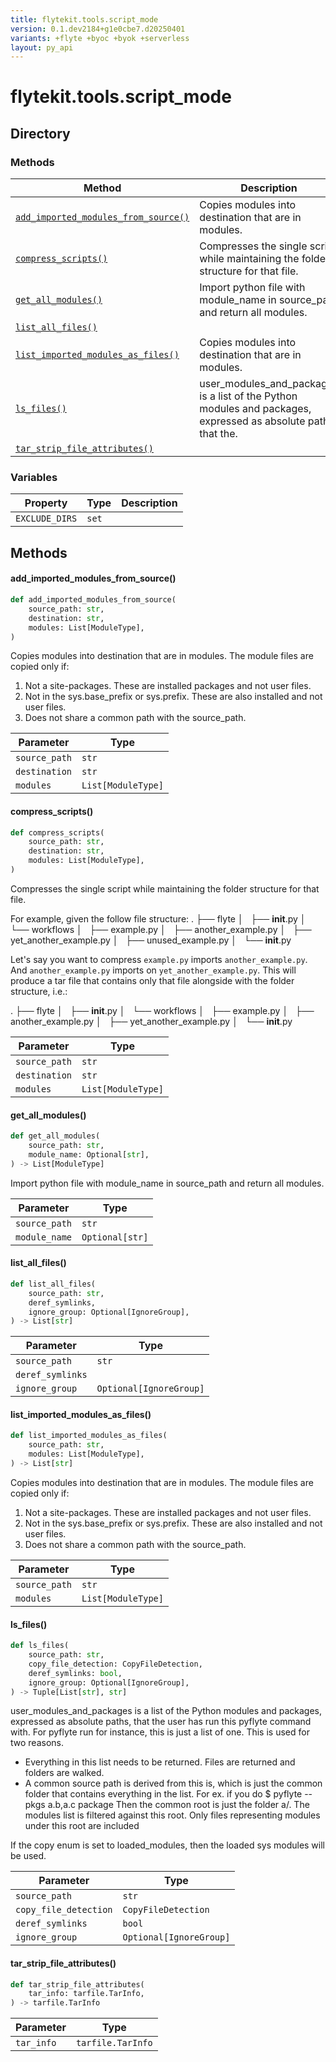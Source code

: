 ```yaml
---
title: flytekit.tools.script_mode
version: 0.1.dev2184+g1e0cbe7.d20250401
variants: +flyte +byoc +byok +serverless
layout: py_api
---
```


# flytekit.tools.script_mode

## Directory

### Methods

| Method | Description |
|-|-|
| [`add_imported_modules_from_source()`](#add_imported_modules_from_source) | Copies modules into destination that are in modules. |
| [`compress_scripts()`](#compress_scripts) | Compresses the single script while maintaining the folder structure for that file. |
| [`get_all_modules()`](#get_all_modules) | Import python file with module_name in source_path and return all modules. |
| [`list_all_files()`](#list_all_files) |  |
| [`list_imported_modules_as_files()`](#list_imported_modules_as_files) | Copies modules into destination that are in modules. |
| [`ls_files()`](#ls_files) | user_modules_and_packages is a list of the Python modules and packages, expressed as absolute paths, that the. |
| [`tar_strip_file_attributes()`](#tar_strip_file_attributes) |  |


### Variables

| Property | Type | Description |
|-|-|-|
| `EXCLUDE_DIRS` | `set` |  |

## Methods

#### add_imported_modules_from_source()

```python
def add_imported_modules_from_source(
    source_path: str,
    destination: str,
    modules: List[ModuleType],
)
```
Copies modules into destination that are in modules. The module files are copied only if:

1. Not a site-packages. These are installed packages and not user files.
2. Not in the sys.base_prefix or sys.prefix. These are also installed and not user files.
3. Does not share a common path with the source_path.


| Parameter | Type |
|-|-|
| `source_path` | `str` |
| `destination` | `str` |
| `modules` | `List[ModuleType]` |

#### compress_scripts()

```python
def compress_scripts(
    source_path: str,
    destination: str,
    modules: List[ModuleType],
)
```
Compresses the single script while maintaining the folder structure for that file.

For example, given the follow file structure:
.
├── flyte
│   ├── __init__.py
│   └── workflows
│       ├── example.py
│       ├── another_example.py
│       ├── yet_another_example.py
│       ├── unused_example.py
│       └── __init__.py

Let's say you want to compress `example.py` imports `another_example.py`. And `another_example.py`
imports on `yet_another_example.py`. This will  produce a tar file that contains only that
file alongside with the folder structure, i.e.:

.
├── flyte
│   ├── __init__.py
│   └── workflows
│       ├── example.py
│       ├── another_example.py
│       ├── yet_another_example.py
│       └── __init__.py


| Parameter | Type |
|-|-|
| `source_path` | `str` |
| `destination` | `str` |
| `modules` | `List[ModuleType]` |

#### get_all_modules()

```python
def get_all_modules(
    source_path: str,
    module_name: Optional[str],
) -> List[ModuleType]
```
Import python file with module_name in source_path and return all modules.


| Parameter | Type |
|-|-|
| `source_path` | `str` |
| `module_name` | `Optional[str]` |

#### list_all_files()

```python
def list_all_files(
    source_path: str,
    deref_symlinks,
    ignore_group: Optional[IgnoreGroup],
) -> List[str]
```
| Parameter | Type |
|-|-|
| `source_path` | `str` |
| `deref_symlinks` |  |
| `ignore_group` | `Optional[IgnoreGroup]` |

#### list_imported_modules_as_files()

```python
def list_imported_modules_as_files(
    source_path: str,
    modules: List[ModuleType],
) -> List[str]
```
Copies modules into destination that are in modules. The module files are copied only if:

1. Not a site-packages. These are installed packages and not user files.
2. Not in the sys.base_prefix or sys.prefix. These are also installed and not user files.
3. Does not share a common path with the source_path.


| Parameter | Type |
|-|-|
| `source_path` | `str` |
| `modules` | `List[ModuleType]` |

#### ls_files()

```python
def ls_files(
    source_path: str,
    copy_file_detection: CopyFileDetection,
    deref_symlinks: bool,
    ignore_group: Optional[IgnoreGroup],
) -> Tuple[List[str], str]
```
user_modules_and_packages is a list of the Python modules and packages, expressed as absolute paths, that the
user has run this pyflyte command with. For pyflyte run for instance, this is just a list of one.
This is used for two reasons.
  - Everything in this list needs to be returned. Files are returned and folders are walked.
  - A common source path is derived from this is, which is just the common folder that contains everything in the
    list. For ex. if you do
    $ pyflyte --pkgs a.b,a.c package
    Then the common root is just the folder a/. The modules list is filtered against this root. Only files
    representing modules under this root are included

If the copy enum is set to loaded_modules, then the loaded sys modules will be used.


| Parameter | Type |
|-|-|
| `source_path` | `str` |
| `copy_file_detection` | `CopyFileDetection` |
| `deref_symlinks` | `bool` |
| `ignore_group` | `Optional[IgnoreGroup]` |

#### tar_strip_file_attributes()

```python
def tar_strip_file_attributes(
    tar_info: tarfile.TarInfo,
) -> tarfile.TarInfo
```
| Parameter | Type |
|-|-|
| `tar_info` | `tarfile.TarInfo` |

